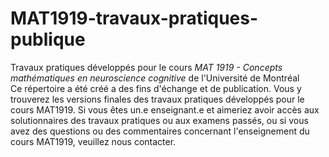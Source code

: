 # MAT1919-travaux-pratiques-publique
Travaux pratiques développés pour le cours *MAT 1919 - Concepts mathématiques en neuroscience cognitive* de l'Université de Montréal\
Ce répertoire a été créé a des fins d'échange et de publication. Vous y trouverez les versions finales des travaux pratiques développés pour le cours MAT1919. Si vous êtes un.e enseignant.e et aimeriez avoir accès aux solutionnaires des travaux pratiques ou aux examens passés, ou si vous avez des questions ou des commentaires concernant l'enseignement du cours MAT1919, veuillez nous contacter.
